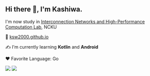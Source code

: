 ## Hi there 👋, I'm Kashiwa.

I'm now study in [Interconnection Networks and High-Performance Computation Lab](https://algorithm.csie.ncku.edu.tw/), NCKU

🔗 [ksw2000.github.io](https://ksw2000.github.io)

✍️ I'm currently learning **Kotlin** and **Android**

❤️ Favorite Language: Go

![](https://github-profile-summary-cards.vercel.app/api/cards/repos-per-language?username=ksw2000&theme=vue) ![](https://github-profile-summary-cards.vercel.app/api/cards/most-commit-language?username=ksw2000&theme=vue)
